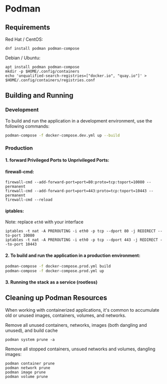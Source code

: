 # Podman

## Requirements
Red Hat / CentOS:
```
dnf install podman podman-compose
```

Debian / Ubuntu:
```
apt install podman podman-compose
mkdir -p $HOME/.config/containers
echo 'unqualified-search-registries=["docker.io", "quay.io"]' > $HOME/.config/containers/registries.conf
```

## Building and Running
### Development

To build and run the application in a development environment, use the following commands:

```bash
podman-compose -f docker-compose.dev.yml up --build
```

### Production
#### 1. forward Privileged Ports to Unprivileged Ports:
#### firewall-cmd:
~~~
firewall-cmd --add-forward-port=port=80:proto=tcp:toport=10080 --permanent
firewall-cmd --add-forward-port=port=443:proto=tcp:toport=10443 --permanent
firewall-cmd --reload
~~~

#### iptables:
Note: replace `eth0` with your interface
~~~
iptables -t nat -A PREROUTING -i eth0 -p tcp --dport 80 -j REDIRECT --to-port 10080
iptables -t nat -A PREROUTING -i eth0 -p tcp --dport 443 -j REDIRECT --to-port 10443
~~~

#### 2. To build and run the application in a production environment:

```bash
podman-compose -f docker-compose.prod.yml build
podman-compose -f docker-compose.prod.yml up
```

#### 3. Running the stack as a service (rootless)

## Cleaning up Podman Resources

When working with containerized applications, it's common to accumulate old or unused images, containers, volumes, and networks.

Remove all unused containers, networks, images (both dangling and unused), and build cache
```
podman system prune -a
```

Remove all stopped containers, unsued networks and volumes, dangling images:
```
podman container prune
podman network prune
podman image prune
podman volume prune
```